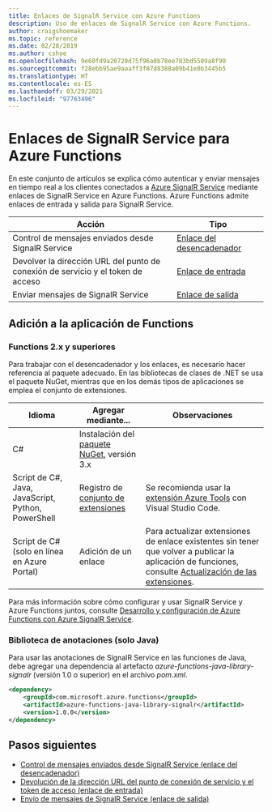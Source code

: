 ```yaml
---
title: Enlaces de SignalR Service con Azure Functions
description: Uso de enlaces de SignalR Service con Azure Functions.
author: craigshoemaker
ms.topic: reference
ms.date: 02/28/2019
ms.author: cshoe
ms.openlocfilehash: 9e60fd9a20720d75f96a0b78ee783bd5509a8f90
ms.sourcegitcommit: f28ebb95ae9aaaff3f87d8388a09b41e0b3445b5
ms.translationtype: HT
ms.contentlocale: es-ES
ms.lasthandoff: 03/29/2021
ms.locfileid: "97763496"
---
```

# <a name="signalr-service-bindings-for-azure-functions"></a>Enlaces de SignalR Service para Azure Functions

En este conjunto de artículos se explica cómo autenticar y enviar mensajes en tiempo real a los clientes conectados a [Azure SignalR Service](https://azure.microsoft.com/services/signalr-service/) mediante enlaces de SignalR Service en Azure Functions. Azure Functions admite enlaces de entrada y salida para SignalR Service.

| Acción | Tipo |
|---------|---------|
| Control de mensajes enviados desde SignalR Service | [Enlace del desencadenador](./functions-bindings-signalr-service-trigger.md) |
| Devolver la dirección URL del punto de conexión de servicio y el token de acceso | [Enlace de entrada](./functions-bindings-signalr-service-input.md) |
| Enviar mensajes de SignalR Service |[Enlace de salida](./functions-bindings-signalr-service-output.md) |

## <a name="add-to-your-functions-app"></a>Adición a la aplicación de Functions

### <a name="functions-2x-and-higher"></a>Functions 2.x y superiores

Para trabajar con el desencadenador y los enlaces, es necesario hacer referencia al paquete adecuado. En las bibliotecas de clases de .NET se usa el paquete NuGet, mientras que en los demás tipos de aplicaciones se emplea el conjunto de extensiones.

| Idioma                                        | Agregar mediante...                                   | Observaciones 
|-------------------------------------------------|---------------------------------------------|-------------|
| C#                                              | Instalación del [paquete NuGet], versión 3.x | |
| Script de C#, Java, JavaScript, Python, PowerShell | Registro de [conjunto de extensiones]          | Se recomienda usar la [extensión Azure Tools] con Visual Studio Code. |
| Script de C# (solo en línea en Azure Portal)         | Adición de un enlace                            | Para actualizar extensiones de enlace existentes sin tener que volver a publicar la aplicación de funciones, consulte [Actualización de las extensiones]. |

[Paquete NuGet]: https://www.nuget.org/packages/Microsoft.Azure.WebJobs.Extensions.SignalRService
[core tools]: ./functions-run-local.md
[conjunto de extensiones]: ./functions-bindings-register.md#extension-bundles
[Actualización de las extensiones]: ./functions-bindings-register.md
[Extensión Azure Tools]: https://marketplace.visualstudio.com/items?itemName=ms-vscode.vscode-node-azure-pack

Para más información sobre cómo configurar y usar SignalR Service y Azure Functions juntos, consulte [Desarrollo y configuración de Azure Functions con Azure SignalR Service](../azure-signalr/signalr-concept-serverless-development-config.md).

### <a name="annotations-library-java-only"></a>Biblioteca de anotaciones (solo Java)

Para usar las anotaciones de SignalR Service en las funciones de Java, debe agregar una dependencia al artefacto *azure-functions-java-library-signalr* (versión 1.0 o superior) en el archivo *pom.xml*.

```xml
<dependency>
    <groupId>com.microsoft.azure.functions</groupId>
    <artifactId>azure-functions-java-library-signalr</artifactId>
    <version>1.0.0</version>
</dependency>
```

## <a name="next-steps"></a>Pasos siguientes

- [Control de mensajes enviados desde SignalR Service (enlace del desencadenador)](./functions-bindings-signalr-service-trigger.md)
- [Devolución de la dirección URL del punto de conexión de servicio y el token de acceso (enlace de entrada)](./functions-bindings-signalr-service-input.md)
- [Envío de mensajes de SignalR Service (enlace de salida)](./functions-bindings-signalr-service-output.md)